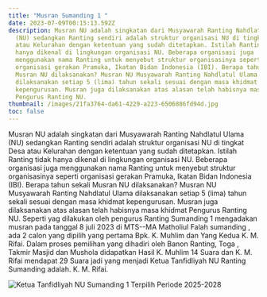```yaml
---
title: "Musran Sumanding 1 "
date: 2023-07-09T00:15:13.592Z
description: Musran NU adalah singkatan dari Musyawarah Ranting Nahdlatul Ulama
  (NU) sedangkan Ranting sendiri adalah struktur organisasi NU di tingkat Desa
  atau Kelurahan dengan ketentuan yang sudah ditetapkan. Istilah Ranting tidak
  hanya dikenal di lingkungan organisasi NU. Beberapa organisasi juga
  menggunakan nama Ranting untuk menyebut struktur organisasinya seperti
  organisasi gerakan Pramuka, Ikatan Bidan Indonesia (IBI). Berapa tahun sekali
  Musran NU dilaksanakan? Musran NU Musyawarah Ranting Nahdlatul Ulama
  dilaksanakan setiap 5 (lima) tahun sekali sesuai dengan masa khidmat
  kepengurusan. Musran juga dilaksanakan atas alasan telah habisnya masa khidmat
  Pengurus Ranting NU.
thumbnail: /images/21fa3764-da61-4229-a223-6506886fd94d.jpg
toc: false
---
```

Musran NU adalah singkatan dari Musyawarah Ranting Nahdlatul Ulama (NU) sedangkan Ranting sendiri adalah struktur organisasi NU di tingkat Desa atau Kelurahan dengan ketentuan yang sudah ditetapkan.
Istilah Ranting tidak hanya dikenal di lingkungan organisasi NU. Beberapa organisasi juga menggunakan nama Ranting untuk menyebut struktur organisasinya seperti organisasi gerakan Pramuka, Ikatan Bidan Indonesia (IBI).
Berapa tahun sekali Musran NU dilaksanakan? Musran NU Musyawarah Ranting Nahdlatul Ulama dilaksanakan setiap 5 (lima) tahun sekali sesuai dengan masa khidmat kepengurusan. Musran juga dilaksanakan atas alasan telah habisnya masa khidmat Pengurus Ranting NU.
Seperti yag dilakukan oleh pengurus  Ranting Sumanding 1 mengadakan musran pada tanggal 8 juli 2023 di MTS--MA Matholiul Falah sumanding , ada 2 calon yang dipilih yang pertama Bpk. K. Muhlim dan Yang Kedua K. M. Rifai.
Dalam proses pemilihan yang dihadiri oleh Banon Ranting, Toga , Takmir Masjid dan  Mushola didapatkan Hasil K. Muhlim 14 Suara dan K. M. Rifai mendapat 29 Suara jadi yang menjadi Ketua Tanfidliyah NU Ranting Sumanding adalah. K. M. Rifai.

![Ketua Tanfidliyah NU Sumanding 1 Terpilih Periode 2025-2028](/images/rifai-manding.png)